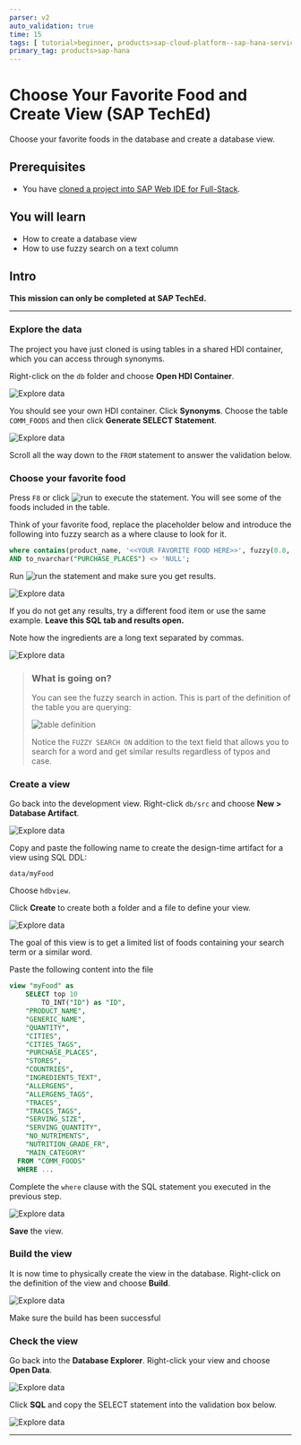 ```yaml
---
parser: v2
auto_validation: true
time: 15
tags: [ tutorial>beginner, products>sap-cloud-platform--sap-hana-service, products>sap-web-ide]
primary_tag: products>sap-hana
---
```


# Choose Your Favorite Food and Create View (SAP TechEd)
<!-- description --> Choose your favorite foods in the database and create a database view.

## Prerequisites
 - You have [cloned a project into SAP Web IDE for Full-Stack](hana-advanced-analytics-teched-1).


## You will learn
  - How to create a database view
  - How to use fuzzy search on a text column

## Intro
**This mission can only be completed at SAP TechEd.**

---

### Explore the data


The project you have just cloned is using tables in a shared HDI container, which you can access through synonyms.

Right-click on the `db` folder and choose **Open HDI Container**.

![Explore data](1.png)

You should see your own HDI container. Click **Synonyms**. Choose the table `COMM_FOODS` and then click **Generate SELECT Statement**.

![Explore data](2.png)

Scroll all the way down to the `FROM` statement to answer the validation below.



### Choose your favorite food


Press `F8` or click ![run](run.png) to execute the statement. You will see some of the foods included in the table.

Think of your favorite food, replace the placeholder below and introduce the following into fuzzy search as a where clause to look for it.

```SQL
where contains(product_name, '<<YOUR FAVORITE FOOD HERE>>', fuzzy(0.8,'textsearch=compare'))
AND to_nvarchar("PURCHASE_PLACES") <> 'NULL';

```

Run ![run](run.png) the statement and make sure you get results.

![Explore data](3.png)

If you do not get any results, try a different food item or use the same example. **Leave this SQL tab and results open.**

Note how the ingredients are a long text separated by commas.

![Explore data](11.png)

> ### What is going on?
> You can see the fuzzy search in action. This is part of the definition of the table you are querying:
>
>  ![table definition](def.png)
>
> Notice the `FUZZY SEARCH ON` addition to the text field that allows you to search for a word and get similar results regardless of typos and case.



### Create a view


Go back into the development view. Right-click `db/src` and choose **New > Database Artifact**.

![Explore data](4.png)

Copy and paste the following name to create the design-time artifact for a view using SQL DDL:

```Text
data/myFood
```

Choose `hdbview`.

Click **Create** to create both a folder and a file to define your view.

![Explore data](4x.png)

The goal of this view is to get a limited list of foods containing your search term or a similar word.

Paste the following content into the file

```SQL
view "myFood" as
	SELECT top 10
		TO_INT("ID") as "ID",
    "PRODUCT_NAME",
  	"GENERIC_NAME",
  	"QUANTITY",
  	"CITIES",
  	"CITIES_TAGS",
  	"PURCHASE_PLACES",
  	"STORES",
  	"COUNTRIES",
  	"INGREDIENTS_TEXT",
  	"ALLERGENS",
  	"ALLERGENS_TAGS",
  	"TRACES",
  	"TRACES_TAGS",
  	"SERVING_SIZE",
  	"SERVING_QUANTITY",
  	"NO_NUTRIMENTS",
  	"NUTRITION_GRADE_FR",
  	"MAIN_CATEGORY"
  FROM "COMM_FOODS"
  WHERE ...
```

Complete the `where` clause with the SQL statement you executed in the previous step.

![Explore data](6.png)

**Save** the view.


### Build the view


It is now time to physically create the view in the database. Right-click on the definition of the view and choose **Build**.

![Explore data](8.png)

Make sure the build has been successful


### Check the view


Go back into the **Database Explorer**. Right-click your view and choose **Open Data**.

![Explore data](9.png)

Click **SQL** and copy the SELECT statement into the validation box below.

![Explore data](10.png)



---
